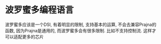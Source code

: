 # 波罗蜜多编程语言

波罗蜜多应该是一个DSl, 有着明显的限制, 支持基本的运算, 不会去兼容Prajna的函数, 因为Prajna是通用的, 而波罗蜜多会有很多限制. 比如不支持控制流. 这样才可以适配更多的芯片
